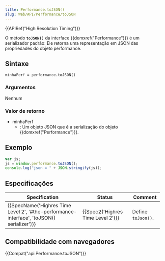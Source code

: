 ```yaml
---
title: Performance.toJSON()
slug: Web/API/Performance/toJSON
---
```


{{APIRef("High Resolution Timing")}}

O método **`toJSON()`** da interface {{domxref("Performance")}} é um serializador padrão: Ele retorna uma representação em JSON das propriedades do objeto performance.

## Sintaxe

```
minhaPerf = performance.toJSON()
```

### Argumentos

Nenhum

### Valor de retorno

- minhaPerf
  - : Um objeto JSON que é a serialização do objeto {{domxref("Performance")}}.

## Exemplo

```js
var js;
js = window.performance.toJSON();
console.log("json = " + JSON.stringify(js));
```

## Especificações

| Specification                                                                                                            | Status                                       | Comment            |
| ------------------------------------------------------------------------------------------------------------------------ | -------------------------------------------- | ------------------ |
| {{SpecName('Highres Time Level 2', '#the-performance-interface', 'toJSON() serializer')}} | {{Spec2('Highres Time Level 2')}} | Define `toJson()`. |

## Compatibilidade com navegadores

{{Compat("api.Performance.toJSON")}}

